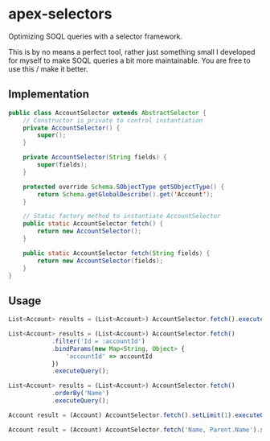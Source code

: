 # apex-selectors
Optimizing SOQL queries with a selector framework.

This is by no means a perfect tool, rather just something small I developed for myself to make SOQL queries a bit more maintainable. You are free to use this / make it better.


## Implementation

```java
public class AccountSelector extends AbstractSelector {
    // Constructor is private to control instantiation
    private AccountSelector() {
        super();
    }

    private AccountSelector(String fields) {
        super(fields);
    }

    protected override Schema.SObjectType getSObjectType() {
        return Schema.getGlobalDescribe().get('Account');
    }

    // Static factory method to instantiate AccountSelector
    public static AccountSelector fetch() {
        return new AccountSelector();
    }

    public static AccountSelector fetch(String fields) {
        return new AccountSelector(fields);
    }
}

```

## Usage

```javascript
List<Account> results = (List<Account>) AccountSelector.fetch().executeQuery();

List<Account> results = (List<Account>) AccountSelector.fetch()
            .filter('Id = :accountId')
            .bindParams(new Map<String, Object> {
                'accountId' => accountId
            })
            .executeQuery();

List<Account> results = (List<Account>) AccountSelector.fetch()
            .orderBy('Name')
            .executeQuery();

Account result = (Account) AccountSelector.fetch().setLimit(1).executeQuery();

Account result = (Account) AccountSelector.fetch('Name, Parent.Name').setLimit(1).executeQuery();

```

